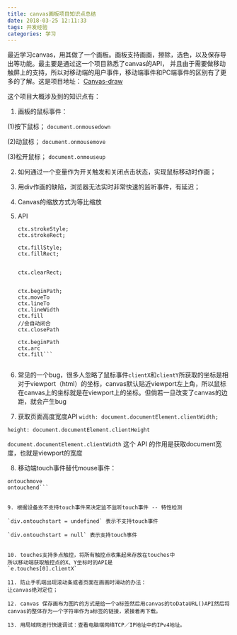 ```yaml
---
title: canvas画板项目知识点总结
date: 2018-03-25 12:11:33
tags: 开发经验
categories: 学习
---
```


最近学习canvas，用其做了一个画板。画板支持画画，擦除，选色，以及保存导出等功能。最主要是通过这一个项目熟悉了canvas的API， 并且由于需要做移动触屏上的支持，所以对移动端的用户事件，移动端事件和PC端事件的区别有了更多的了解。这是项目地址： [Canvas-draw](https://sy2729.github.io/canvas-draw/.)

这个项目大概涉及到的知识点有：

1. 画板的鼠标事件：

(1)按下鼠标；
	`document.onmousedown`

(2)动鼠标；
	`document.onmousemove`

(3)松开鼠标；
	`document.onmouseup`

2. 如何通过一个变量作为开关触发和关闭点击状态，实现鼠标移动时作画；

3. 用div作画的缺陷，浏览器无法实时非常快速的监听事件，有延迟；

4. Canvas的缩放方式为等比缩放

5. API
    ```var ctx =  div.getContext('2d');
    ctx.strokeStyle;
    ctx.strokeRect;

    ctx.fillStyle;
    ctx.fillRect;


    ctx.clearRect;


    ctx.beginPath;
    ctx.moveTo
    ctx.lineTo
    ctx.lineWidth
    ctx.fill
    //会自动闭合
    ctx.closePath

    ctx.beginPath
    ctx.arc
    ctx.fill```


6. 常见的一个bug，很多人忽略了鼠标事件`clientX`和`clientY`所获取的坐标是相对于viewport（html）的坐标，canvas默认贴近viewport左上角，所以鼠标在canvas上的坐标就是在viewport上的坐标。但倘若一旦改变了canvas的边距，就会产生bug



7. 获取页面高度宽度API
`width: document.documentElement.clientWidth;`

`height: document.documentElement.clientHeight`

`document.documentElement.clientWidth` 这个 API 的作用是获取document宽度，也就是viewport的宽度

8. 移动端touch事件替代mouse事件：
```ontouchstart
ontouchmove
ontouchend```


9. 根据设备支不支持touch事件来决定监不监听touch事件 -- 特性检测

`div.ontouchstart = undefined` 表示不支持touch事件

`div.ontouchstart = null` 表示支持touch事件


10. touches支持多点触控，将所有触控点收集起来存放在touches中
所以移动端获取触控点的X、Y坐标时的API是
`e.touches[0].clientX`

11. 防止手机端出现滚动条或者页面在画画时滑动的办法： 
让canvas绝对定位；

12. canvas 保存画布为图片的方式是给一个a标签然后用canvas的toDataURL()API然后将canvas的整体存为一个字符串作为a标签的链接，紧接着再下载。

13. 用局域网进行快速调试：查看电脑端网络TCP／IP地址中的IPv4地址。